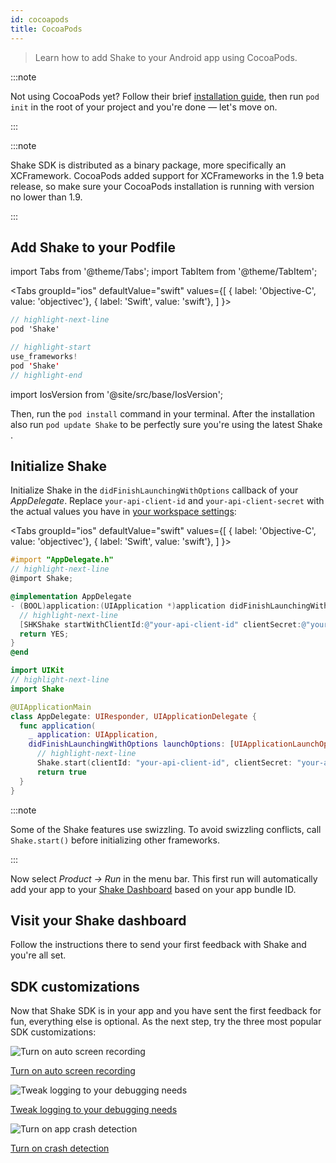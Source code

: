 ```yaml
---
id: cocoapods
title: CocoaPods
---
```

>Learn how to add Shake to your Android app using CocoaPods.

:::note

Not using CocoaPods yet? Follow their brief [installation guide](https://guides.cocoapods.org/using/getting-started.html#installation),
then run `pod init` in the root of your project and you're done — let's move on.

:::

:::note

Shake SDK is distributed as a binary package, more specifically an XCFramework.
CocoaPods added support for XCFrameworks in the 1.9 beta release, so make sure your CocoaPods installation is 
running with version no lower than 1.9.

:::

## Add Shake to your Podfile

import Tabs from '@theme/Tabs';
import TabItem from '@theme/TabItem';

<Tabs
  groupId="ios"
  defaultValue="swift"
  values={[
    { label: 'Objective-C', value: 'objectivec'},
    { label: 'Swift', value: 'swift'},
  ]
}>

<TabItem value="objectivec">

```objectivec title="Podfile"
// highlight-next-line
pod 'Shake'
```

</TabItem>

<TabItem value="swift">

```swift title="Podfile"
// highlight-start
use_frameworks!
pod 'Shake'
// highlight-end
```

</TabItem>
</Tabs>

import IosVersion from '@site/src/base/IosVersion';

Then, run the `pod install` command in your terminal.
After the installation also run `pod update Shake` to be perfectly sure you're using the latest Shake <IosVersion/>.

## Initialize Shake
Initialize Shake in the `didFinishLaunchingWithOptions` callback of your *AppDelegate*.
Replace `your-api-client-id` and `your-api-client-secret` with the actual values you have in [your workspace settings](https://app.shakebugs.com/settings/workspace#general):

<Tabs
  groupId="ios"
  defaultValue="swift"
  values={[
    { label: 'Objective-C', value: 'objectivec'},
    { label: 'Swift', value: 'swift'},
  ]
}>

<TabItem value="objectivec">

```objectivec title="AppDelegate.m"
#import "AppDelegate.h"
// highlight-next-line
@import Shake;

@implementation AppDelegate
- (BOOL)application:(UIApplication *)application didFinishLaunchingWithOptions:(NSDictionary *)launchOptions {
  // highlight-next-line
  [SHKShake startWithClientId:@"your-api-client-id" clientSecret:@"your-api-client-secret"];
  return YES;
}
@end
```

</TabItem>

<TabItem value="swift">

```swift title="AppDelegate.swift"
import UIKit
// highlight-next-line
import Shake

@UIApplicationMain
class AppDelegate: UIResponder, UIApplicationDelegate {
  func application(
    _ application: UIApplication,
    didFinishLaunchingWithOptions launchOptions: [UIApplicationLaunchOptionsKey: Any]?) -> Bool {
      // highlight-next-line
      Shake.start(clientId: "your-api-client-id", clientSecret: "your-api-client-secret")
      return true
  }
}
```

</TabItem>
</Tabs>

:::note

Some of the Shake features use swizzling.
To avoid swizzling conflicts, call `Shake.start()` before initializing other frameworks.

:::

Now select *Product → Run* in the menu bar. This first run will automatically
add your app to your [Shake Dashboard](https://app.shakebugs.com/) based on your app bundle ID.

## Visit your Shake dashboard

Follow the instructions there to send your first feedback with Shake and you're all set.

## SDK customizations

Now that Shake SDK is in your app and you have sent the first feedback for fun, everything else is optional.
As the next step, try the three most popular SDK customizations:

<div class="featuresList">
    <div>
        <img src="/docs/img/screen-recording@2x.png" alt="Turn on auto screen recording"/>
        <p><a href="/docs/ios/configuration-and-data/auto-screen-recording/">Turn on auto screen recording</a></p>
    </div>
    <div>
        <img src="/docs/img/steps-to-reproduce@2x.png" alt="Tweak logging to your debugging needs"/>
        <p><a href="/docs/ios/configuration-and-data/activity-history">Tweak logging to your debugging needs</a></p>
    </div>
    <div>
        <img src="/docs/img/crash-reporting@2x.png" alt="Turn on app crash detection"/>
        <p><a href="/docs/ios/crash-reports/overview">Turn on crash detection</a></p>
    </div>
</div>
